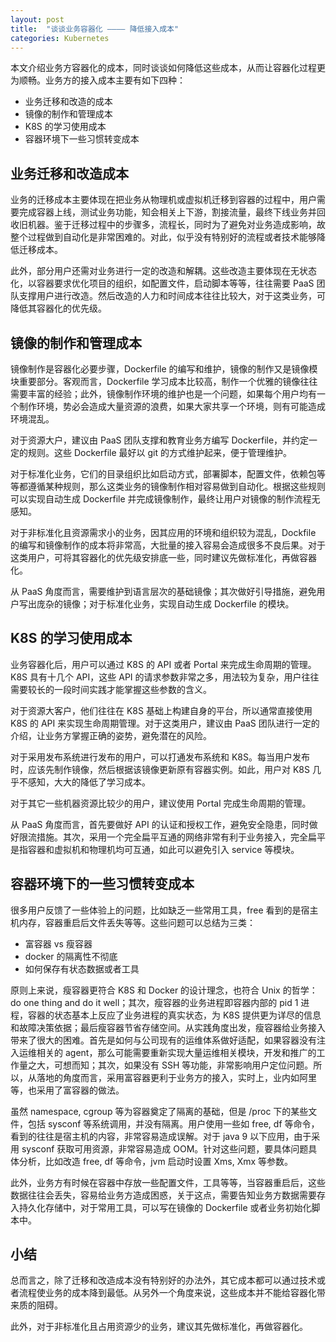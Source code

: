 ```yaml
---
layout: post
title:  "谈谈业务容器化 ———— 降低接入成本"
categories: Kubernetes
---
```


本文介绍业务方容器化的成本，同时谈谈如何降低这些成本，从而让容器化过程更为顺畅。业务方的接入成本主要有如下四种：

- 业务迁移和改造的成本
- 镜像的制作和管理成本
- K8S 的学习使用成本
- 容器环境下一些习惯转变成本

## 业务迁移和改造成本

业务的迁移成本主要体现在把业务从物理机或虚拟机迁移到容器的过程中，用户需要完成容器上线，测试业务功能，知会相关上下游，割接流量，最终下线业务并回收旧机器。鉴于迁移过程中的步骤多，流程长，同时为了避免对业务造成影响，故整个过程做到自动化是非常困难的。对此，似乎没有特别好的流程或者技术能够降低迁移成本。

此外，部分用户还需对业务进行一定的改造和解耦。这些改造主要体现在无状态化，以容器要求优化项目的组织，如配置文件，启动脚本等等，往往需要 PaaS 团队支撑用户进行改造。然后改造的人力和时间成本往往比较大，对于这类业务，可降低其容器化的优先级。

## 镜像的制作和管理成本

镜像制作是容器化必要步骤，Dockerfile 的编写和维护，镜像的制作又是镜像模块重要部分。客观而言，Dockerfile 学习成本比较高，制作一个优雅的镜像往往需要丰富的经验；此外，镜像制作环境的维护也是一个问题，如果每个用户均有一个制作环境，势必会造成大量资源的浪费，如果大家共享一个环境，则有可能造成环境混乱。

对于资源大户，建议由 PaaS 团队支撑和教育业务方编写 Dockerfile，并约定一定的规则。这些 Dockerfile 最好以 git 的方式维护起来，便于管理维护。

对于标准化业务，它们的目录组织比如启动方式，部署脚本，配置文件，依赖包等等都遵循某种规则，那么这类业务的镜像制作相对容易做到自动化。根据这些规则可以实现自动生成 Dockerfile 并完成镜像制作，最终让用户对镜像的制作流程无感知。 

对于非标准化且资源需求小的业务，因其应用的环境和组织较为混乱，Dockfile 的编写和镜像制作的成本将非常高，大批量的接入容易会造成很多不良后果。对于这类用户，可将其容器化的优先级安排底一些，同时建议先做标准化，再做容器化。

从 PaaS 角度而言，需要维护到语言层次的基础镜像；其次做好引导措施，避免用户写出庞杂的镜像；对于标准化业务，实现自动生成 Dockerfile 的模块。

## K8S 的学习使用成本

业务容器化后，用户可以通过 K8S 的 API 或者 Portal 来完成生命周期的管理。K8S 具有十几个 API，这些 API 的请求参数非常之多，用法较为复杂，用户往往需要较长的一段时间实践才能掌握这些参数的含义。

对于资源大客户，他们往往在 K8S 基础上构建自身的平台，所以通常直接使用 K8S 的 API 来实现生命周期管理。对于这类用户，建议由 PaaS 团队进行一定的介绍，让业务方掌握正确的姿势，避免潜在的风险。

对于采用发布系统进行发布的用户，可以打通发布系统和 K8S。每当用户发布时，应该先制作镜像，然后根据该镜像更新原有容器实例。如此，用户对 K8S 几乎不感知，大大的降低了学习成本。

对于其它一些机器资源比较少的用户，建议使用 Portal 完成生命周期的管理。

从 PaaS 角度而言，首先要做好 API 的认证和授权工作，避免安全隐患，同时做好限流措施。其次，采用一个完全扁平互通的网络非常有利于业务接入，完全扁平是指容器和虚拟机和物理机均可互通，如此可以避免引入 service 等模块。

## 容器环境下的一些习惯转变成本

很多用户反馈了一些体验上的问题，比如缺乏一些常用工具，free 看到的是宿主机内存，容器重启后文件丢失等等。这些问题可以总结为三类：

- 富容器 vs 瘦容器
- docker 的隔离性不彻底
- 如何保存有状态数据或者工具

原则上来说，瘦容器更符合 K8S 和 Docker 的设计理念，也符合 Unix 的哲学：do one thing and do it well；其次，瘦容器的业务进程即容器内部的 pid 1 进程，容器的状态基本上反应了业务进程的真实状态，为 K8S 提供更为详尽的信息和故障决策依据；最后瘦容器节省存储空间。从实践角度出发，瘦容器给业务接入带来了很大的困难。首先是如何与公司现有的运维体系做好适配，如果容器没有注入运维相关的 agent，那么可能需要重新实现大量运维相关模块，开发和推广的工作量之大，可想而知；其次，如果没有 SSH 等功能，非常影响用户定位问题。所以，从落地的角度而言，采用富容器更利于业务方的接入，实时上，业内如阿里等，也采用了富容器的做法。

虽然 namespace, cgroup 等为容器奠定了隔离的基础，但是 /proc 下的某些文件，包括 sysconf 等系统调用，并没有隔离。用户使用一些如 free, df 等命令，看到的往往是宿主机的内容，非常容易造成误解。对于 java 9 以下应用，由于采用 sysconf 获取可用资源，非常容易造成 OOM。针对这些问题，要具体问题具体分析，比如改造 free, df 等命令，jvm 启动时设置 Xms, Xmx 等参数。

此外，业务方有时候在容器中存放一些配置文件，工具等等，当容器重启后，这些数据往往会丢失，容易给业务方造成困惑，关于这点，需要告知业务方数据需要存入持久化存储中，对于常用工具，可以写在镜像的 Dockerfile 或者业务初始化脚本中。

## 小结

总而言之，除了迁移和改造成本没有特别好的办法外，其它成本都可以通过技术或者流程使业务的成本降到最低。从另外一个角度来说，这些成本并不能给容器化带来质的阻碍。

此外，对于非标准化且占用资源少的业务，建议其先做标准化，再做容器化。
